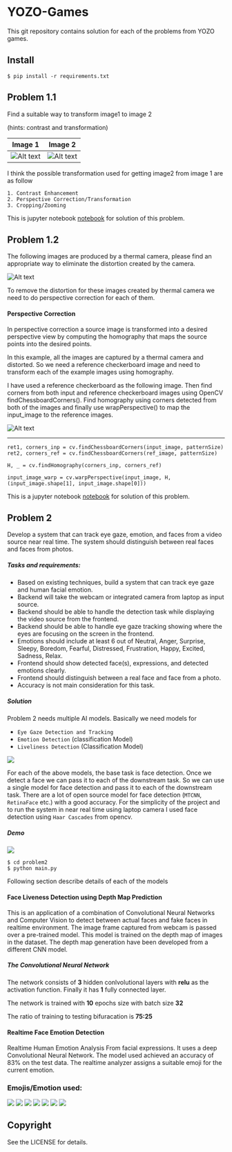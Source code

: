 
YOZO-Games
========

This git repository contains solution for each of the problems from YOZO games. 

Install
-------

    $ pip install -r requirements.txt

    
Problem 1.1
----

Find a suitable way to transform image1 to image 2 

(hints: contrast and transformation)


Image 1             |  Image 2
:-------------------------:|:-------------------------:
![Alt text](img/1.jpg "Image 1")  |  ![Alt text](img/2.jpg? "Image 2")

I think the possible transformation used for getting image2 from image 1 are as follow

    1. Contrast Enhancement 
    2. Perspective Correction/Transformation
    3. Cropping/Zooming



This is jupyter notebook [notebook](problem1.1/transformation.ipynb) for solution of this problem.

Problem 1.2
-------------------------

The following images are produced by a thermal camera, please find an appropriate way to eliminate the distortion created by the camera.

![Alt text](img/temp.jpg) 

To remove the distortion for these images created by thermal camera we need to do perspective correction for each of them.

#### Perspective Correction
In perspective correction a source image is transformed into a desired perspective view by computing the homography that maps the source points into the desired points. 

In this example, all the images are captured by a thermal camera and distorted. So we need a reference checkerboard image and need to transform each of the example images using homography.
 
I have used a reference checkerboard as the following image. Then find corners from both input and reference checkerboard images using OpenCV findChessboardCorners(). Find homography using corners detected from both of the images and finally use wrapPerspective() to map the input_image to the reference images. 

![Alt text](problem1.2/reference.jpeg) 

------
    ret1, corners_inp = cv.findChessboardCorners(input_image, patternSize)
    ret2, corners_ref = cv.findChessboardCorners(ref_image, patternSize)
    
    H, _ = cv.findHomography(corners_inp, corners_ref)
    
    input_image_warp = cv.warpPerspective(input_image, H, (input_image.shape[1], input_image.shape[0]))

This is a jupyter notebook [notebook](problem1.2/perspective%20transformation.ipynb) for solution of this problem.

Problem 2
-----------------------------------------
Develop a system that can track eye gaze, emotion, and faces from a video source near real time. The system should distinguish between real faces and faces from photos.  

##### Tasks and requirements:
* Based on existing techniques, build a system that can track eye gaze and human facial emotion.
* Backend will take the webcam or integrated camera from laptop as input source.
* Backend should be able to handle the detection task while displaying the video source from the frontend.
* Backend should be able to handle eye gaze tracking showing where the eyes are focusing on the screen in the frontend.
* Emotions should include at least 6 out of Neutral, Anger, Surprise, Sleepy, Boredom, Fearful, Distressed, Frustration, Happy, Excited, Sadness, Relax.
* Frontend should show detected face(s), expressions, and detected emotions clearly.
* Frontend should distinguish between a real face and face from a photo.
* Accuracy is not main consideration for this task.

##### Solution
Problem 2 needs multiple AI models. Basically we need models for
* `Eye Gaze Detection and Tracking`
* `Emotion Detection` (classification Model)
* `Liveliness Detection` (Classification Model)

![](img/face_detection.jpg)

For each of the above models, the base task is face detection. Once we detect a face we can pass it to each of the downstream task. So we can use a single model for face detection and pass it to each of the downstream task.
There are a lot of open source model for face detection (`MTCNN`, `RetinaFace` etc.) with a good accuracy. For the simplicity of the project and to run the system in near real time using laptop camera I used face detection using `Haar Cascades` from opencv. 

##### Demo

![](img/face_dection.gif)

    $ cd problem2
    $ python main.py

Following section describe details of each of the models 
#### Face Liveness Detection using Depth Map Prediction
This is an application of a combination of Convolutional Neural Networks and Computer Vision to detect
between actual faces and fake faces in realtime environment. The image frame captured from webcam is passed over a pre-trained model. This model is trained on the depth map of images in the dataset. The depth map generation have been developed from a different CNN model.

##### The Convolutional Neural Network

The network consists of **3** hidden conlvolutional layers with **relu** as the activation function. Finally it has **1** fully connected layer.

The network is trained with **10** epochs size with batch size **32**

The ratio of training to testing bifuracation is **75:25**

#### Realtime Face Emotion Detection

Realtime Human Emotion Analysis From facial expressions. It uses a deep Convolutional Neural Network. The model used achieved an accuracy of 83% on the test data. The realtime analyzer assigns a suitable emoji for the current emotion.
### Emojis/Emotion used:
![](img/neutral.png) ![](img/happy.png) ![](img/fearful.png) ![](img/sad.png) ![](img/angry.png) ![](img/surprised.png) ![](img/disgusted.png)

Copyright
---------

See the LICENSE for details.

